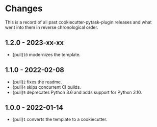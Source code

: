 # Changes

This is a record of all past cookiecutter-pytask-plugin releases and what went into them
in reverse chronological order.

## 1.2.0 - 2023-xx-xx

- {pull}`10` modernizes the template.

## 1.1.0 - 2022-02-08

- {pull}`2` fixes the readme.
- {pull}`4` skips concurrent CI builds.
- {pull}`5` deprecates Python 3.6 and adds support for Python 3.10.

## 1.0.0 - 2022-01-14

- {pull}`1` converts the template to a cookiecutter.
